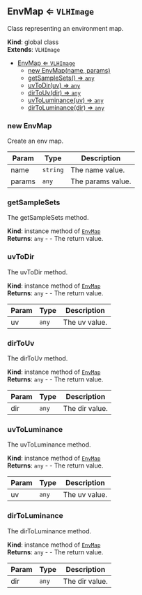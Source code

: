 <a name="EnvMap"></a>

## EnvMap ⇐ <code>VLHImage</code>
Class representing an environment map.

**Kind**: global class  
**Extends**: <code>VLHImage</code>  

* [EnvMap ⇐ <code>VLHImage</code>](#EnvMap)
    * [new EnvMap(name, params)](#new-EnvMap)
    * [getSampleSets() ⇒ <code>any</code>](#getSampleSets)
    * [uvToDir(uv) ⇒ <code>any</code>](#uvToDir)
    * [dirToUv(dir) ⇒ <code>any</code>](#dirToUv)
    * [uvToLuminance(uv) ⇒ <code>any</code>](#uvToLuminance)
    * [dirToLuminance(dir) ⇒ <code>any</code>](#dirToLuminance)

<a name="new_EnvMap_new"></a>

### new EnvMap
Create an env map.


| Param | Type | Description |
| --- | --- | --- |
| name | <code>string</code> | The name value. |
| params | <code>any</code> | The params value. |

<a name="EnvMap+getSampleSets"></a>

### getSampleSets
The getSampleSets method.

**Kind**: instance method of [<code>EnvMap</code>](#EnvMap)  
**Returns**: <code>any</code> - - The return value.  
<a name="EnvMap+uvToDir"></a>

### uvToDir
The uvToDir method.

**Kind**: instance method of [<code>EnvMap</code>](#EnvMap)  
**Returns**: <code>any</code> - - The return value.  

| Param | Type | Description |
| --- | --- | --- |
| uv | <code>any</code> | The uv value. |

<a name="EnvMap+dirToUv"></a>

### dirToUv
The dirToUv method.

**Kind**: instance method of [<code>EnvMap</code>](#EnvMap)  
**Returns**: <code>any</code> - - The return value.  

| Param | Type | Description |
| --- | --- | --- |
| dir | <code>any</code> | The dir value. |

<a name="EnvMap+uvToLuminance"></a>

### uvToLuminance
The uvToLuminance method.

**Kind**: instance method of [<code>EnvMap</code>](#EnvMap)  
**Returns**: <code>any</code> - - The return value.  

| Param | Type | Description |
| --- | --- | --- |
| uv | <code>any</code> | The uv value. |

<a name="EnvMap+dirToLuminance"></a>

### dirToLuminance
The dirToLuminance method.

**Kind**: instance method of [<code>EnvMap</code>](#EnvMap)  
**Returns**: <code>any</code> - - The return value.  

| Param | Type | Description |
| --- | --- | --- |
| dir | <code>any</code> | The dir value. |

